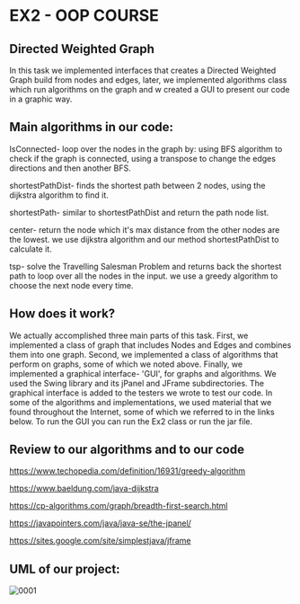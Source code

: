 

# EX2 - OOP COURSE


## Directed Weighted Graph

In this task we implemented interfaces that creates a Directed Weighted Graph build from nodes and edges, later, we implemented algorithms class which run algorithms on the graph and w created a GUI to present our code in a graphic way. 



## Main algorithms in our code:
IsConnected- loop over the nodes in the graph by: using BFS algorithm
to check if the graph is connected, using a transpose to change the edges directions and then another BFS.

shortestPathDist- finds the shortest path between 2 nodes, using the dijkstra algorithm to find it.

shortestPath- similar to shortestPathDist and return the path node list.

center- return the node which it's max distance from the other nodes are the lowest.
we use dijkstra algorithm and our method shortestPathDist to calculate it.

tsp- solve the Travelling Salesman Problem and returns back the shortest path to loop over all the nodes in the input. we use a greedy algorithm to choose the next node every time.

## How does it work?
We actually accomplished three main parts of this task.
First, we implemented a class of graph that includes Nodes and Edges and combines them into one graph. Second, we implemented a class of algorithms that perform on graphs, some of which we noted above. Finally, we implemented a graphical interface- 'GUI', for graphs and algorithms. We used the Swing library and its jPanel and JFrame subdirectories. The graphical interface is added to the testers we wrote to test our code.
In some of the algorithms and implementations, we used material that we found throughout the Internet, some of which we referred to in the links below.
To run the GUI you can run the Ex2 class or run the jar file.

## Review to our algorithms and to our code


https://www.techopedia.com/definition/16931/greedy-algorithm

https://www.baeldung.com/java-dijkstra

https://cp-algorithms.com/graph/breadth-first-search.html

https://javapointers.com/java/java-se/the-jpanel/

https://sites.google.com/site/simplestjava/jframe




## UML of our project:


![0001](https://user-images.githubusercontent.com/74601548/145302661-29765296-1ddd-4aac-ad4c-32e99296ad49.jpg)
